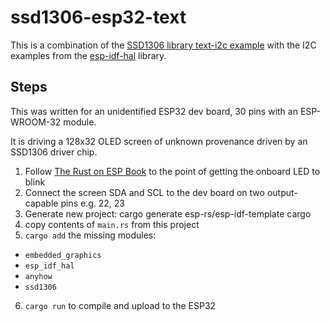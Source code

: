 # ssd1306-esp32-text

This is a combination of the [SSD1306 library text-i2c example](https://github.com/jamwaffles/ssd1306/blob/master/examples/text_i2c.rs) with the I2C examples from the [esp-idf-hal](https://github.com/esp-rs/esp-idf-hal/blob/master/examples/i2c_ssd1306.rs) library.   

## Steps

This was written for an unidentified ESP32 dev board, 30 pins with an ESP-WROOM-32 module.

It is driving a 128x32 OLED screen of unknown provenance driven by an SSD1306 driver chip.

1. Follow [The Rust on ESP Book](https://esp-rs.github.io/book/) to the point of getting the onboard LED to blink
2. Connect the screen SDA and SCL to the dev board on two output-capable pins e.g. 22, 23
3. Generate new project: 
    cargo generate esp-rs/esp-idf-template cargo  
4. copy contents of `main.rs` from this project
5. `cargo add` the missing modules:
 - `embedded_graphics`
 - `esp_idf_hal`
 - `anyhow`
 - `ssd1306`
6. `cargo run` to compile and upload to the ESP32

